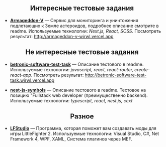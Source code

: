 <h2 align="center">Интересные тестовые задания</h2>

- [**Armageddon-V**](https://github.com/wirwl/Armageddon-V) — Сервис для мониторинга и уничтожения подлетающих к Земле астероидов, подробнее описание смотрите в readme. Используемые технологии: _Next.js, React, SCSS_. Посмотреть результат: http://armageddon-v-wirwl.vercel.app

<h2 align="center">Не интересные тестовые задания</h2>

- [**betronic-software-test-task**](https://github.com/wirwl/betronic-software-test-task) — Описание тестового в readme. Используемые технологии: _javascript, react, react-router, create-react-app_. Посмотреть результат: http://betronic-software-test-task.wirwl.vercel.app

- [**nest-js-symbols**](https://github.com/wirwl/nest-js-symbols) — Описание тестового в readme. Тестовое на позицию "Fullstack web developer (преимущественно backend). Используемые технологии: _typescript, react, nest.js, ccxt_

<h2 align="center">Разное</h2>

- [**LFStudio**](https://github.com/wirwl/lfs) — Программа, которая поможет вам создавать моды для игры LittleFighter 2. Используемые технологии: Visual Studio, С#, Net Framework 4, WPF, XAML, Система плагинов через MEF.
